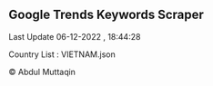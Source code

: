

## Google Trends Keywords Scraper 
 
Last Update 06-12-2022 , 18:44:28

Country List :
VIETNAM.json



© Abdul Muttaqin 
